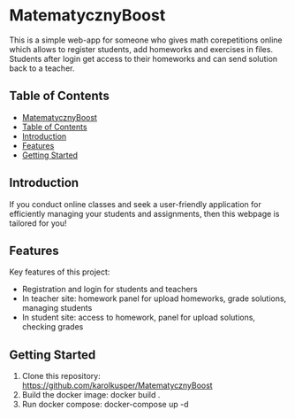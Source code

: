 # MatematycznyBoost

This is a simple web-app for someone who gives math corepetitions online which allows
to register students, add homeworks and exercises in files.
Students after login get access to their homeworks and can send solution back to a teacher.


## Table of Contents

- [MatematycznyBoost](#project-title)
- [Table of Contents](#table-of-contents)
- [Introduction](#introduction)
- [Features](#features)
- [Getting Started](#getting-started)

## Introduction
If you conduct online classes and seek a user-friendly application for efficiently managing your students and assignments, then this webpage is tailored for you!

## Features

Key features of this project:

- Registration and login for students and teachers
- In teacher site: homework panel for upload homeworks, grade solutions, managing students
- In student site: access to homework, panel for upload solutions, checking grades

## Getting Started

1. Clone this repository: https://github.com/karolkusper/MatematycznyBoost
2. Build the docker image:
docker build .
3. Run docker compose:
docker-compose up -d


